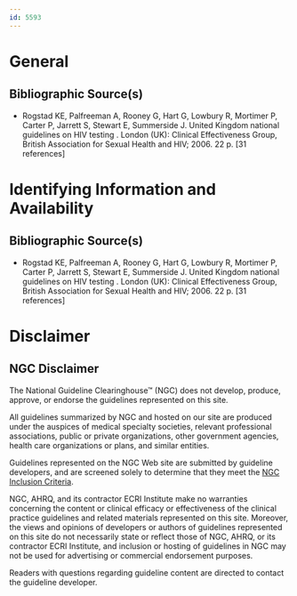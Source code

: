 ```yaml
---
id: 5593
---
```


# General

## Bibliographic Source(s)

- Rogstad KE, Palfreeman A, Rooney G, Hart G, Lowbury R, Mortimer P, Carter P, Jarrett S, Stewart E, Summerside J. United Kingdom national guidelines on HIV testing . London (UK): Clinical Effectiveness Group, British Association for Sexual Health and HIV; 2006. 22 p. [31 references]

# Identifying Information and Availability

## Bibliographic Source(s)

- Rogstad KE, Palfreeman A, Rooney G, Hart G, Lowbury R, Mortimer P, Carter P, Jarrett S, Stewart E, Summerside J. United Kingdom national guidelines on HIV testing . London (UK): Clinical Effectiveness Group, British Association for Sexual Health and HIV; 2006. 22 p. [31 references]

# Disclaimer

## NGC Disclaimer

The National Guideline Clearinghouse™ (NGC) does not develop, produce, approve, or endorse the guidelines represented on this site.

All guidelines summarized by NGC and hosted on our site are produced under the auspices of medical specialty societies, relevant professional associations, public or private organizations, other government agencies, health care organizations or plans, and similar entities.

Guidelines represented on the NGC Web site are submitted by guideline developers, and are screened solely to determine that they meet the [NGC Inclusion Criteria](/help-and-about/summaries/inclusion-criteria).

NGC, AHRQ, and its contractor ECRI Institute make no warranties concerning the content or clinical efficacy or effectiveness of the clinical practice guidelines and related materials represented on this site. Moreover, the views and opinions of developers or authors of guidelines represented on this site do not necessarily state or reflect those of NGC, AHRQ, or its contractor ECRI Institute, and inclusion or hosting of guidelines in NGC may not be used for advertising or commercial endorsement purposes.

Readers with questions regarding guideline content are directed to contact the guideline developer.

